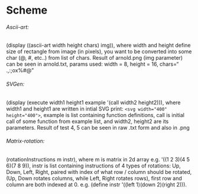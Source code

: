 # Scheme

###### Ascii-art:
(display ((ascii-art width height chars) img)),
where width and height define size of rectangle from image (in pixels), 
you want to be converted into some char (@, #, etc..) from list of chars.
Result of arnold.png (img parameter) can be seen in arnold.txt, 
params used: width = 8, height = 16, chars=“ .,:;ox%#@”


###### SVGen:
(display (execute width1 height1 example '(call width2 height2))),
where width1 and height1 are written in intial SVG print: `<svg width="400" height="400">`,
example is list containing function definitions,
call is initial call of some function from example list, and width2, height2 are its parameters.
Result of test 4, 5 can be seen in raw .txt form and also in .png


###### Matrix-rotation:
(rotationInstructions m instr),
where m is matrix in 2d array e.g. '((1 2 3)(4 5 6)(7 8 9)),
instr is list containing instructions of 4 types of rotations:
Up, Down, Left, Right, paired with index of what row / column should
be rotated, (Up, Down rotates columns, while Left, Right rotates rows),
first row and column are both indexed at 0.
e.g. (define instr '((left 1)(down 2)(right 2))).




